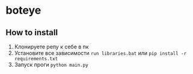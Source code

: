 # boteye
## How to install
1. Клонируете репу к себе в пк
2. Установите все зависимости
`run libraries.bat` или
`pip install -r requirements.txt`
3. Запуск проги
`python main.py`
